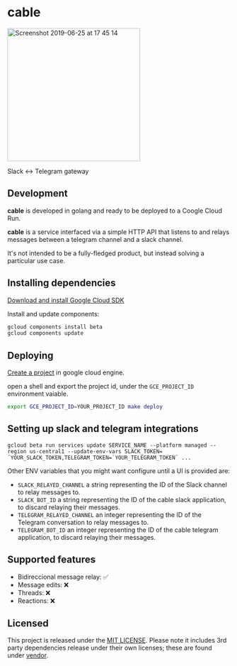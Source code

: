 # cable

<img width="300" alt="Screenshot 2019-06-25 at 17 45 14" src="https://user-images.githubusercontent.com/210307/61563551-8709b780-aa74-11e9-84f0-185e860a5bfe.png">

Slack <-> Telegram gateway

## Development

**cable** is developed in golang and ready to be deployed to a Coogle Cloud Run.

**cable** is a service interfaced via a simple HTTP API that listens to and relays messages between a telegram channel
and a slack channel.

It's not intended to be a fully-fledged product, but instead solving a particular use case. 

## Installing dependencies

[Download and install Google Cloud SDK](https://cloud.google.com/sdk/)

Install and update components:

```sh
gcloud components install beta
gcloud components update
```

## Deploying

[Create a project](https://cloud.google.com/resource-manager/docs/creating-managing-projects) in google cloud engine.

open a shell and export the project id, under the `GCE_PROJECT_ID` environment vaiable.

<!-- TODO: make deploy run build if :latest image is not built -->

```sh
export GCE_PROJECT_ID=YOUR_PROJECT_ID make deploy
```

## Setting up slack and telegram integrations

```
gcloud beta run services update SERVICE_NAME --platform managed --region us-central1 --update-env-vars SLACK_TOKEN=´YOUR_SLACK_TOKEN,TELEGRAM_TOKEN=`YOUR_TELEGRAM_TOKEN` ... 
```

Other ENV variables that you might want configure until a UI is provided are:

* `SLACK_RELAYED_CHANNEL`  a string representing the ID of the Slack channel to relay messages to.
* `SLACK_BOT_ID` a string representing the ID of the cable slack application, to discard relaying their messages.
* `TELEGRAM_RELAYED_CHANNEL` an integer representing the ID of the Telegram conversation to relay messages to.
* `TELEGRAM_BOT_ID` an integer representing the ID of the cable telegram application, to discard relaying their messages.

## Supported features

* Bidireccional message relay: ✅
* Message edits: ❌
* Threads: ❌
* Reactions: ❌

## Licensed

This project is released under the [MIT LICENSE](LICENSE). Please note it includes 3rd party dependencies release under their own licenses; these are found under [vendor](https://github.com/github/freno/tree/master/vendor).
